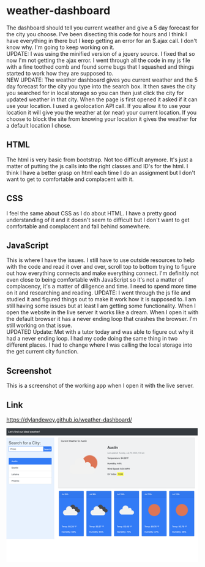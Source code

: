 # weather-dashboard
The dashboard should tell you current weather and give a 5 day forecast for the city you choose.  I've been disecting this code for hours and I think I have everything in there but I keep getting an error for an $.ajax call.  I don't know why.  I'm going to keep working on it.  
UPDATE: I was using the minified version of a jquery source.  I fixed that so now I'm not getting the ajax error.  I went through all the code in my js file with a fine toothed comb and found some bugs that I squashed and things started to work how they are supposed to.  
NEW UPDATE: The weather dashboard gives you current weather and the 5 day forecast for the city you type into the search box.  It then saves the city you searched for in local storage so you can then just click the city for updated weather in that city.  When the page is first opened it asked if it can use your location.  I used a geolocation API call.  If you allow it to use your location it will give you the weather at (or near) your current location.  If you choose to block the site from knowing your location it gives the weather for a default location I chose.  
## HTML
The html is very basic from bootstrap.  Not too difficult anymore.  It's just a matter of putting the js calls into the right classes and ID's for the html.  I think I have a better grasp on html each time I do an assignment but I don't want to get to comfortable and complacent with it.  
## CSS
I feel the same about CSS as I do about HTML.  I have a pretty good understanding of it and it doesn't seem to difficult but I don't want to get comfortable and complacent and fall behind somewhere.
## JavaScript
This is where I have the issues.  I still have to use outside resources to help with the code and read it over and over, scroll top to bottom trying to figure out how everything connects and make everything connect.  I'm definitly not even close to being comfortable with JavaScript so it's not a matter of complacency, it's a matter of diligence and time.  I need to spend more time on it and researching and reading.
UPDATE: I went through the js file and studied it and figured things out to make it work how it is supposed to.  I am still having some issues but at least I am getting some functionality.  When I open the website in the live server it works like a dream.  When I open it with the default browser it has a never ending loop that crashes the browser.  I'm still working on that issue.   
UPDATED Update:  Met with a tutor today and was able to figure out why it had a never ending loop.  I had my code doing the same thing in two different places.  I had to change where I was calling the local storage into the get current city function.  
## Screenshot
This is a screenshot of the working app when I open it with the live server.   
## Link
https://dylandewey.github.io/weather-dashboard/

<img alt="weather-dashboard" src="assets/weather.png" width="500">

